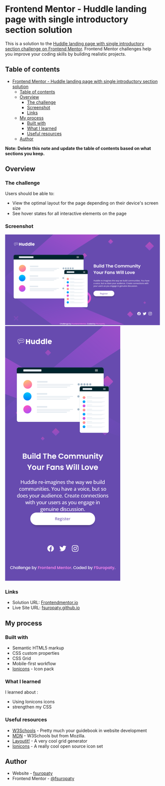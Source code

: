 # Frontend Mentor - Huddle landing page with single introductory section solution

This is a solution to the [Huddle landing page with single introductory section challenge on Frontend Mentor](https://www.frontendmentor.io/challenges/huddle-landing-page-with-a-single-introductory-section-B_2Wvxgi0). Frontend Mentor challenges help you improve your coding skills by building realistic projects.

## Table of contents

- [Frontend Mentor - Huddle landing page with single introductory section solution](#frontend-mentor---huddle-landing-page-with-single-introductory-section-solution)
  - [Table of contents](#table-of-contents)
  - [Overview](#overview)
    - [The challenge](#the-challenge)
    - [Screenshot](#screenshot)
    - [Links](#links)
  - [My process](#my-process)
    - [Built with](#built-with)
    - [What I learned](#what-i-learned)
    - [Useful resources](#useful-resources)
  - [Author](#author)

**Note: Delete this note and update the table of contents based on what sections you keep.**

## Overview

### The challenge

Users should be able to:

- View the optimal layout for the page depending on their device's screen size
- See hover states for all interactive elements on the page

### Screenshot

![](./images/desktop-screenshot.png)
![](./images/mobile-screenshot.png)

### Links

- Solution URL: [Frontendmentor.io](https://www.frontendmentor.io/solutions/huddle-landing-page-with-a-single-introductory-section-using-html-cs-T_Yj26XF1v)
- Live Site URL: [fsuropaty.github.io](https://fsuropaty.github.io/huddle-landing-page-with-a-single-introductory-section-challenge)

## My process

### Built with

- Semantic HTML5 markup
- CSS custom properties
- CSS Grid
- Mobile-first workflow
- [Ionicons](https://ionicons.com/) - Icon pack

### What I learned

I learned about :

- Using Ionicons icons
- strengthen my CSS

### Useful resources

- [W3Schools](https://www.w3schools.com) - Pretty much your guidebook in website development
- [MDN](https://developer.mozilla.org) - W3Schools but from Mozilla.
- [Layoutit!](https://grid.layoutit.com) - A very cool grid generator
- [Ionicons](https://ionicons.com/) - A really cool open source icon set

## Author

- Website - [fsuropaty]()
- Frontend Mentor - [@fsuropaty](https://www.frontendmentor.io/profile/fsuropaty)
